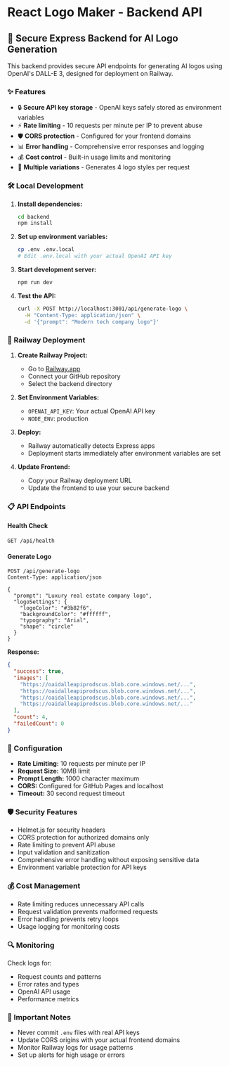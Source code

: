 # React Logo Maker - Backend API

## 🚀 Secure Express Backend for AI Logo Generation

This backend provides secure API endpoints for generating AI logos using OpenAI's DALL-E 3, designed for deployment on Railway.

### ✨ Features

- 🔒 **Secure API key storage** - OpenAI keys safely stored as environment variables
- ⚡ **Rate limiting** - 10 requests per minute per IP to prevent abuse
- 🛡️ **CORS protection** - Configured for your frontend domains
- 📊 **Error handling** - Comprehensive error responses and logging
- 💰 **Cost control** - Built-in usage limits and monitoring
- 🔄 **Multiple variations** - Generates 4 logo styles per request

### 🛠️ Local Development

1. **Install dependencies:**

   ```bash
   cd backend
   npm install
   ```

2. **Set up environment variables:**

   ```bash
   cp .env .env.local
   # Edit .env.local with your actual OpenAI API key
   ```

3. **Start development server:**

   ```bash
   npm run dev
   ```

4. **Test the API:**
   ```bash
   curl -X POST http://localhost:3001/api/generate-logo \
     -H "Content-Type: application/json" \
     -d '{"prompt": "Modern tech company logo"}'
   ```

### 🚂 Railway Deployment

1. **Create Railway Project:**

   - Go to [Railway.app](https://railway.app)
   - Connect your GitHub repository
   - Select the backend directory

2. **Set Environment Variables:**

   - `OPENAI_API_KEY`: Your actual OpenAI API key
   - `NODE_ENV`: production

3. **Deploy:**

   - Railway automatically detects Express apps
   - Deployment starts immediately after environment variables are set

4. **Update Frontend:**
   - Copy your Railway deployment URL
   - Update the frontend to use your secure backend

### 📋 API Endpoints

#### Health Check

```
GET /api/health
```

#### Generate Logo

```
POST /api/generate-logo
Content-Type: application/json

{
  "prompt": "Luxury real estate company logo",
  "logoSettings": {
    "logoColor": "#3b82f6",
    "backgroundColor": "#ffffff",
    "typography": "Arial",
    "shape": "circle"
  }
}
```

**Response:**

```json
{
  "success": true,
  "images": [
    "https://oaidalleapiprodscus.blob.core.windows.net/...",
    "https://oaidalleapiprodscus.blob.core.windows.net/...",
    "https://oaidalleapiprodscus.blob.core.windows.net/...",
    "https://oaidalleapiprodscus.blob.core.windows.net/..."
  ],
  "count": 4,
  "failedCount": 0
}
```

### 🔧 Configuration

- **Rate Limiting:** 10 requests per minute per IP
- **Request Size:** 10MB limit
- **Prompt Length:** 1000 character maximum
- **CORS:** Configured for GitHub Pages and localhost
- **Timeout:** 30 second request timeout

### 🛡️ Security Features

- Helmet.js for security headers
- CORS protection for authorized domains only
- Rate limiting to prevent API abuse
- Input validation and sanitization
- Comprehensive error handling without exposing sensitive data
- Environment variable protection for API keys

### 💰 Cost Management

- Rate limiting reduces unnecessary API calls
- Request validation prevents malformed requests
- Error handling prevents retry loops
- Usage logging for monitoring costs

### 🔍 Monitoring

Check logs for:

- Request counts and patterns
- Error rates and types
- OpenAI API usage
- Performance metrics

### 🚨 Important Notes

- Never commit `.env` files with real API keys
- Update CORS origins with your actual frontend domains
- Monitor Railway logs for usage patterns
- Set up alerts for high usage or errors
